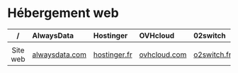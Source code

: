# Hébergement web

|/|AlwaysData|Hostinger|OVHcloud|02switch|
|:--:|:--|:--|:--|:--|
||||||
|Site web|[alwaysdata.com](https://www.alwaysdata.com/fr)|[hostinger.fr](https://www.hostinger.fr)|[ovhcloud.com](https://www.ovhcloud.com/fr)|[o2switch.fr](https://www.o2switch.fr)|
